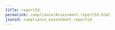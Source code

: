 ```yaml
---
title: reportId
permalink: compliance/Assessment.reportId.html
jsonid: compliance_assessment_reportid
---
```

